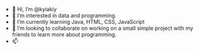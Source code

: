- 👋 Hi, I’m @kyiakiy
- 👀 I’m interested in data and programming.
- 🌱 I’m currently learning Java, HTML, CSS, JavaScript
- 💞️ I’m looking to collaborate on working on a small simple project with my friends to learn more about programming.
- 📫 

<!---
kyiakiy/kyiakiy is a ✨ special ✨ repository because its `README.md` (this file) appears on your GitHub profile.
You can click the Preview link to take a look at your changes.
--->
